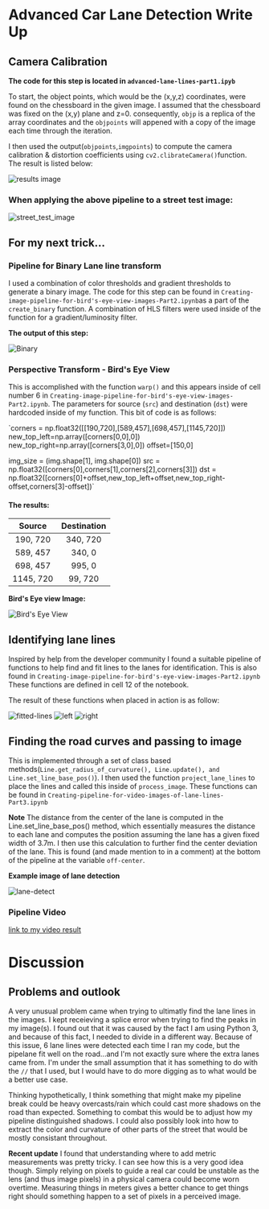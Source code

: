 
# Advanced Car Lane Detection Write Up

## Camera Calibration

**The code for this step is located in `advanced-lane-lines-part1.ipyb`**

To start, the object points, which would be the (x,y,z) coordinates, were found on the chessboard in the given image. I assumed that the chessboard was fixed on the (x,y) plane and z=0. consequently, `objp` is a replica of the array coordinates and the `objpoints` will appened with a copy of the image each time through the iteration. 

I then used the output(`objpoints`,`imgpoints`) to compute the camera calibration & distortion coefficients using `cv2.clibrateCamera()`function. The result is listed below:

![results image](write-up-images/camera-calib-result.png)

### When applying the above pipeline to a street test image:

![street_test_image](output_images/part2/undistored_straight_lines1.jpg)

## For my next trick...

### Pipeline for Binary Lane line transform

I used a combination of color thresholds and gradient thresholds to generate a binary image. The code for this step can be found in `Creating-image-pipeline-for-bird's-eye-view-images-Part2.ipynb`as a part of the `create_binary` function. A combination of HLS filters were used inside of the function for a gradient/luminosity filter.

**The output of this step:**

![Binary](output_images/part2/binary.jpg)

### Perspective Transform - Bird's Eye View

This is accomplished with the function `warp()` and this appears inside of cell number 6 in `Creating-image-pipeline-for-bird's-eye-view-images-Part2.ipynb`. The parameters for source (`src`) and destination (`dst`) were hardcoded inside of my function. This bit of code is as follows:

`corners = np.float32([[190,720],[589,457],[698,457],[1145,720]])
   new_top_left=np.array([corners[0,0],0])
   new_top_right=np.array([corners[3,0],0])
   offset=[150,0]
    
   img_size = (img.shape[1], img.shape[0])
   src = np.float32([corners[0],corners[1],corners[2],corners[3]])
   dst = np.float32([corners[0]+offset,new_top_left+offset,new_top_right-offset,corners[3]-offset])`

#### The results:

| Source        | Destination   | 
|:-------------:|:-------------:| 
| 190, 720      | 340, 720      | 
| 589, 457      | 340, 0        |
| 698, 457      | 995, 0        |
| 1145, 720     | 99, 720       |

**Bird's Eye view Image:**

![Bird's Eye View](write-up-images/bird-eye.png)

## Identifying lane lines

Inspired by help from the developer community I found a suitable pipeline of functions to help find and fit lines to the lanes for identification. This is also found in `Creating-image-pipeline-for-bird's-eye-view-images-Part2.ipynb` These functions are defined in cell 12 of the notebook.

The result of these functions when placed in action is as follow:

![fitted-lines](output_images/part2/fitted_lines.jpg)
![left](output_images/part2/left_line.jpg)
![right](output_images/part2/right_line.jpg)

## Finding the road curves and passing to image

This is implemented through a set of class based methods(`Line.get_radius_of_curvature(), Line.update(), and Line.set_line_base_pos()`). I then used the function `project_lane_lines` to place the lines and called this inside of `process_image`. These functions can be found in `Creating-pipeline-for-video-images-of-lane-lines-Part3.ipynb`

**Note** The distance from the center of the lane is computed in the Line.set_line_base_pos() method, which essentially measures the distance to each lane and computes the position assuming the lane has a given fixed width of 3.7m. I then use this calculation to further find the center deviation of the lane. This is found (and made mention to in a comment) at the bottom of the pipeline at the variable `off-center`.

**Example image of lane detection**

![lane-detect](write-up-images/road-image.png)

### Pipeline Video
[link to my video result](https://youtu.be/dPr-lNOC8QY)

# Discussion

## Problems and outlook

A very unusual problem came when trying to ultimatly find the lane lines in the images. I kept receieving a splice error when trying to find the peaks in my image(s). I found out that it was caused by the fact I am using Python 3, and because of this fact, I needed to divide in a different way. Because of this issue, 6 lane lines were detected each time I ran my code, but the pipelane fit well on the road...and I'm not exactly sure where the extra lanes came from. I'm under the small assumption that it has something to do with the `//` that I used, but I would have to do more digging as to what would be a better use case.

Thinking hypothetically, I think something that might make my pipeline break could be heavy overcasts/rain which could cast more shadows on the road than expected. Something to combat this would be to adjust how my pipeline distinguished shadows. I could also possibly look into how to extract the color and curvature of other parts of the street that would be mostly consistant throughout. 

**Recent update** I found that understanding where to add metric measurements was pretty tricky. I can see how this is a very good idea though. Simply relying on pixels to guide a real car could be unstable as the lens (and thus image pixels) in a physical camera could become worn overtime. Measuring things in meters gives a better chance to get things right should something happen to a set of pixels in a perceived image.
